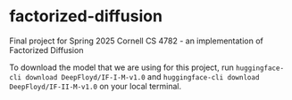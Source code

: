 # factorized-diffusion
Final project for Spring 2025 Cornell CS 4782 - an implementation of Factorized Diffusion

To download the model that we are using for this project, run ```huggingface-cli download DeepFloyd/IF-I-M-v1.0``` and ```huggingface-cli download DeepFloyd/IF-II-M-v1.0``` on your local terminal.
